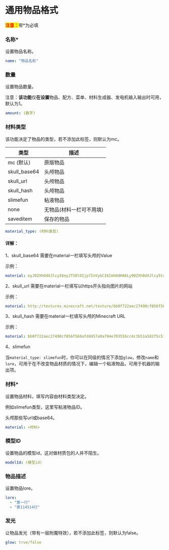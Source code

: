 # 通用物品格式

<mark style="color:red;">**注意：**</mark>带\*为必填

### 名称\*

设置物品名称。

```yaml
name: "物品名称"
```

### 数量

设置物品数量。

注意：**该功能**仅**在设置**物品、配方、菜单、材料生成器、发电机输入输出时可用，默认为1。

```yaml
amount: (数字)
```

### 材料类型

该功能决定了物品的类型，若不添加此标签，则默认为mc。

| 类型                   | 描述             |
| -------------------- | -------------- |
| mc (默认)            | 原版物品 |
| skull\_base64        | 头颅物品 |
| skull\_url           | 头颅物品 |
| skull\_hash          | 头颅物品 |
| slimefun             | 粘液物品 |
| none                 | 无物品(材料一栏可不用填)   |
| saveditem            | 保存的物品 |

```yaml
material_type: (材料类型)
```

#### 详解：

1、skull\_base64 需要在material一栏填写头颅的Value

示例：

```yaml
material: eyJ0ZXh0dXJlcyI6eyJTS0lOIjp7InVybCI6Imh0dHA6Ly90ZXh0dXJlcy5taW5lY3JhZnQubmV0L3RleHR1cmUvYmIwZjcyMmFlYzI3NDkwY2YwNTZmNTYwYWZkZDQ1N2EwYTc5NGU3MDM1NTZjYzRjM2I1MWE1ODJmNWM1N2FhNCJ9fX0=
```

2、skull\_url 需要在material一栏填写以https开头指向图片的网站

示例：

```yaml
material: http://textures.minecraft.net/texture/bb0f722aec27490cf056f560afdd457a0a794e703556cc4c3b51a582f5c57aa4
```

3、skull\_hash 需要在material一栏填写头颅的Minecraft URL

示例：

```yaml
material: bb0f722aec27490cf056f560afdd457a0a794e703556cc4c3b51a582f5c57aa4
```

4、slimefun

当`material_type: slimefun`时，你可以在同级的情况下添加`glow`，修改`name`和`lore`，可用于在不改变物品材质的情况下，编辑一个粘液物品，可用于机器的输出项。

### 材料\*

设置物品材料，填写内容由材料类型决定。

例如slimefun类型，这里写粘液物品ID。

头颅那些写url或base64。

```yaml
material: <材料>
```

### 模型ID

设置物品的模型id，这对做材质包的人并不陌生。

```yaml
modelId: (模型id)
```

### 物品描述

设置物品lore。

```yaml
lore:
  - "第一行"
  - "第114514行"
```

### 发光

让物品发光（带有一层附魔特效），若不添加此标签，则默认为false。

```yaml
glow: true/false
```

